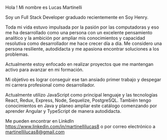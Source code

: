 Hola ! Mi nombre es Lucas Martinelli

Soy un Full Stack Developer graduado recientemente en Soy Henry.

Toda mi vida estuvo impulsada por la pasión por las computadoras y eso me ha desarrollado como una persona con un excelente pensamiento analítico y la ambición por ampliar mis conocimientos y capacidad resolutiva como desarrollador me hace crecer día a día. Me considero una persona resiliente, autodidacta y me apasiona encontrar soluciones a los problemas.

Actualmente estoy enfocado en realizar proyectos que me mantengan activo para avanzar en mi formación.

Mi objetivo es lograr conseguir ese tan ansiado primer trabajo y despegar mi carrera profesional como desarrollador.

Actualmente utilizo JavaScript como principal lenguaje y las tecnologías React, Redux, Express, Node, Sequelize, PostgreSQL. También tengo conocimientos en Java y planeo ampliar este catálogo comenzando por aprender Angular y TypeScript de manera autodidacta.

Me pueden encontrar en LinkdIn https://www.linkedin.com/in/martinellilucas8 o por correo electrónico a martinellilucas8@gmail.com

